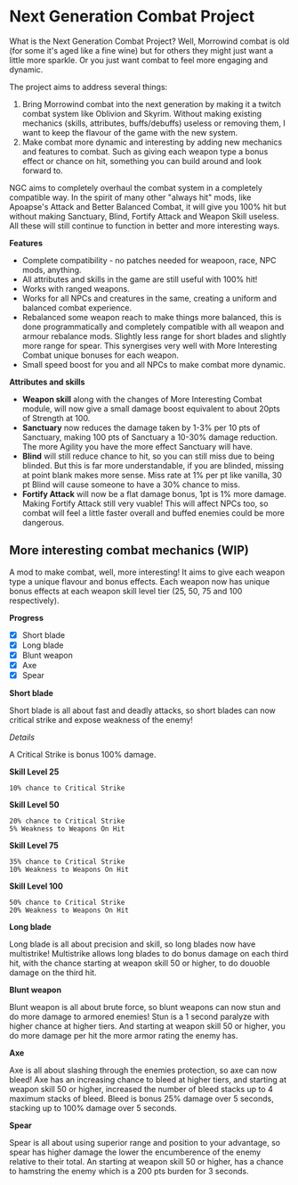 # Next Generation Combat Project

What is the Next Generation Combat Project? Well, Morrowind combat is old (for some it's aged like a fine wine) but for others they might just want a little more sparkle. Or you just want combat to feel more engaging and dynamic.

The project aims to address several things:

1. Bring Morrowind combat into the next generation by making it a twitch combat system like Oblivion and Skyrim. Without making existing mechanics (skills, attributes, buffs/debuffs) useless or removing them, I want to keep the flavour of the game with the new system.
2. Make combat more dynamic and interesting by adding new mechanics and features to combat. Such as giving each weapon type a bonus effect or chance on hit, something you can build around and look forward to. 

NGC aims to completely overhaul the combat system in a completely compatible way. In the spirit of many other "always hit" mods,  like Apoapse's Attack and Better Balanced Combat, it will give you 100% hit but without making Sanctuary, Blind, Fortify Attack and Weapon Skill useless. All these will still continue to function in better and more interesting ways.

**Features**

* Complete compatibility - no patches needed for weapoon, race, NPC mods, anything.
* All attributes and skills in the game are still useful with 100% hit!
* Works with ranged weapons.
* Works for all NPCs and creatures in the same, creating a uniform and balanced combat experience.
* Rebalanced some weapon reach to make things more balanced, this is done programmatically and completely compatible with all weapon and armour rebalance mods. Slightly less range for short blades and slightly more range for spear. This synergises very well with More Interesting Combat unique bonuses for each weapon.
* Small speed boost for you and all NPCs to make combat more dynamic.

**Attributes and skills**

* __Weapon skill__ along with the changes of More Interesting Combat module, will now give a small damage boost equivalent to about 20pts of Strength at 100.
* __Sanctuary__ now reduces the damage taken by 1-3% per 10 pts of Sanctuary, making 100 pts of Sanctuary a 10-30% damage reduction. The more Agility you have the more effect Sanctuary will have.
* __Blind__ will still reduce chance to hit, so you can still miss due to being blinded. But this is far more understandable, if you are blinded, missing at point blank makes more sense. Miss rate at 1% per pt like vanilla, 30 pt Blind will cause someone to have a 30% chance to miss.
* __Fortify Attack__ will now be a flat damage bonus, 1pt is 1% more damage. Making Fortify Attack still very vuable! This will affect NPCs too, so combat will feel a little faster overall and buffed enemies could be more dangerous.

## More interesting combat mechanics (WIP)

A mod to make combat, well, more interesting! It aims to give each weapon type a unique flavour and bonus effects. Each weapon now has unique bonus effects at each weapon skill level tier (25, 50, 75 and 100 respectively).

**Progress**

- [x] Short blade
- [x] Long blade
- [x] Blunt weapon
- [x] Axe
- [x] Spear

**Short blade** 

Short blade is all about fast and deadly attacks, so short blades can now critical strike and expose weakness of the enemy!

_Details_

A Critical Strike is bonus 100% damage.

**Skill Level 25**

    10% chance to Critical Strike

**Skill Level 50** 

    20% chance to Critical Strike
    5% Weakness to Weapons On Hit

**Skill Level 75**
  
    35% chance to Critical Strike
    10% Weakness to Weapons On Hit

**Skill Level 100**
  
    50% chance to Critical Strike
    20% Weakness to Weapons On Hit


**Long blade**

Long blade is all about precision and skill, so long blades now have multistrike!
Multistrike allows long blades to do bonus damage on each third hit, with the chance starting at weapon skill 50 or higher, to do douoble damage on the third hit.

**Blunt weapon**

Blunt weapon is all about brute force, so blunt weapons can now stun and do more damage to armored enemies!
Stun is a 1 second paralyze with higher chance at higher tiers. And starting at weapon skill 50 or higher, you do more damage per hit the more armor rating the enemy has.

**Axe**

Axe is all about slashing through the enemies protection, so axe can now bleed!
Axe has an increasing chance to bleed at higher tiers, and starting at weapon skill 50 or higher, increased the number of bleed stacks up to 4 maximum stacks of bleed.
Bleed is bonus 25% damage over 5 seconds, stacking up to 100% damage over 5 seconds.

**Spear**

Spear is all about using superior range and position to your advantage, so spear has higher damage the lower the encumberence of the enemy relative to their total. An starting at weapon skill 50 or higher, has a chance to hamstring the enemy which is a 200 pts burden for 3 seconds. 
